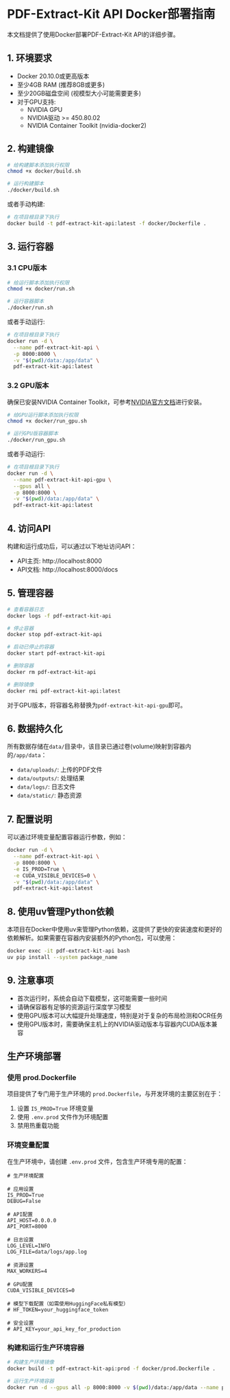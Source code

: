 # PDF-Extract-Kit API Docker部署指南

本文档提供了使用Docker部署PDF-Extract-Kit API的详细步骤。

## 1. 环境要求

- Docker 20.10.0或更高版本
- 至少4GB RAM (推荐8GB或更多)
- 至少20GB磁盘空间 (视模型大小可能需要更多)
- 对于GPU支持:
  - NVIDIA GPU 
  - NVIDIA驱动 >= 450.80.02
  - NVIDIA Container Toolkit (nvidia-docker2)

## 2. 构建镜像

```bash
# 给构建脚本添加执行权限
chmod +x docker/build.sh

# 运行构建脚本
./docker/build.sh
```

或者手动构建:

```bash
# 在项目根目录下执行
docker build -t pdf-extract-kit-api:latest -f docker/Dockerfile .
```

## 3. 运行容器

### 3.1 CPU版本

```bash
# 给运行脚本添加执行权限
chmod +x docker/run.sh

# 运行容器脚本
./docker/run.sh
```

或者手动运行:

```bash
# 在项目根目录下执行
docker run -d \
  --name pdf-extract-kit-api \
  -p 8000:8000 \
  -v "$(pwd)/data:/app/data" \
  pdf-extract-kit-api:latest
```

### 3.2 GPU版本

确保已安装NVIDIA Container Toolkit，可参考[NVIDIA官方文档](https://docs.nvidia.com/datacenter/cloud-native/container-toolkit/install-guide.html)进行安装。

```bash
# 给GPU运行脚本添加执行权限
chmod +x docker/run_gpu.sh

# 运行GPU版容器脚本
./docker/run_gpu.sh
```

或者手动运行:

```bash
# 在项目根目录下执行
docker run -d \
  --name pdf-extract-kit-api-gpu \
  --gpus all \
  -p 8000:8000 \
  -v "$(pwd)/data:/app/data" \
  pdf-extract-kit-api:latest
```

## 4. 访问API

构建和运行成功后，可以通过以下地址访问API：

- API主页: http://localhost:8000
- API文档: http://localhost:8000/docs

## 5. 管理容器

```bash
# 查看容器日志
docker logs -f pdf-extract-kit-api

# 停止容器
docker stop pdf-extract-kit-api

# 启动已停止的容器
docker start pdf-extract-kit-api

# 删除容器
docker rm pdf-extract-kit-api

# 删除镜像
docker rmi pdf-extract-kit-api:latest
```

对于GPU版本，将容器名称替换为`pdf-extract-kit-api-gpu`即可。

## 6. 数据持久化

所有数据存储在`data/`目录中，该目录已通过卷(volume)映射到容器内的`/app/data`：

- `data/uploads/`: 上传的PDF文件
- `data/outputs/`: 处理结果
- `data/logs/`: 日志文件
- `data/static/`: 静态资源

## 7. 配置说明

可以通过环境变量配置容器运行参数，例如：

```bash
docker run -d \
  --name pdf-extract-kit-api \
  -p 8000:8000 \
  -e IS_PROD=True \
  -e CUDA_VISIBLE_DEVICES=0 \
  -v "$(pwd)/data:/app/data" \
  pdf-extract-kit-api:latest
```

## 8. 使用uv管理Python依赖

本项目在Docker中使用uv来管理Python依赖，这提供了更快的安装速度和更好的依赖解析。如果需要在容器内安装额外的Python包，可以使用：

```bash
docker exec -it pdf-extract-kit-api bash
uv pip install --system package_name
```

## 9. 注意事项

- 首次运行时，系统会自动下载模型，这可能需要一些时间
- 请确保容器有足够的资源运行深度学习模型
- 使用GPU版本可以大幅提升处理速度，特别是对于复杂的布局检测和OCR任务
- 使用GPU版本时，需要确保主机上的NVIDIA驱动版本与容器内CUDA版本兼容

## 生产环境部署

### 使用 prod.Dockerfile

项目提供了专门用于生产环境的 `prod.Dockerfile`，与开发环境的主要区别在于：

1. 设置 `IS_PROD=True` 环境变量
2. 使用 `.env.prod` 文件作为环境配置
3. 禁用热重载功能

### 环境变量配置

在生产环境中，请创建 `.env.prod` 文件，包含生产环境专用的配置：

```
# 生产环境配置

# 应用设置
IS_PROD=True
DEBUG=False

# API配置
API_HOST=0.0.0.0
API_PORT=8000

# 日志设置
LOG_LEVEL=INFO
LOG_FILE=data/logs/app.log

# 资源设置
MAX_WORKERS=4

# GPU配置
CUDA_VISIBLE_DEVICES=0

# 模型下载配置（如需使用HuggingFace私有模型）
# HF_TOKEN=your_huggingface_token

# 安全设置
# API_KEY=your_api_key_for_production
```

### 构建和运行生产环境容器

```bash
# 构建生产环境镜像
docker build -t pdf-extract-kit-api:prod -f docker/prod.Dockerfile .

# 运行生产环境容器
docker run -d --gpus all -p 8000:8000 -v $(pwd)/data:/app/data --name pdf-extract-api-prod pdf-extract-kit-api:prod
``` 